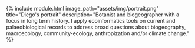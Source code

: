 
{% include module.html image_path="assets/img/portrait.png" title="Diego's portrait" description="Botanist and biogeographer with a focus in long term history. I apply ecoinformatics tools on current and palaeobiological records to address broad questions about biogeography, macroecology, community-ecology, anthropization and/or climate change." %}
